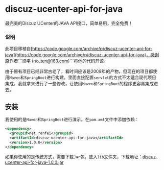 # discuz-ucenter-api-for-java

最完美的Discuz UCenter的JAVA API接口，简单易用，完全免费！

### 说明

此项目移植自[https://code.google.com/archive/p/discuz-ucenter-api-for-java](https://code.google.com/archive/p/discuz-ucenter-api-for-java)，感谢原作者```梁平 (no_ten@163.com)```将他的代码开源。

由于原有项目已经非常古老了，看时间应该是2009年的产物，但现在的项目都使用```Maven```和```SpringBoot```进行构建，里面直接配置```servlet```的方式不太适合现代项目集成，我就拿来进行了一些修改，让使用```Maven```和```SpringBoot```的程序更容易集成进去。

## 安装

我使用的是```Maven```和```SpringBoot```进行演示。在```pom.xml```文件中添加依赖：
```xml
<dependency>
  <groupId>net.renfei</groupId>
  <artifactId>discuz-ucenter-api-for-java</artifactId>
  <version>1.0.0</version>
</dependency>
```

如果你使用的是传统方式，需要下载```Jar```包，放入```lib```文件夹，下载地址：[discuz-ucenter-api-for-java-1.0.0.jar
](https://github.com/renfei/discuz-ucenter-api-for-java/releases/download/1.0.0/discuz-ucenter-api-for-java-1.0.0.jar)

